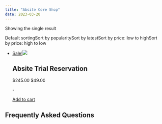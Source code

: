 ```yaml
---
title: "Absite Core Shop"
date: 2023-03-20
---
```


Showing the single result

Default sortingSort by popularitySort by latestSort by price: low to highSort by price: high to low

- [Sale!![](https://www.medlearnity.com/wp-content/uploads/2021/03/Trial-Resrvation-V2-300x300.png)](https://www.medlearnity.com/product/absite-trial-reservation/)
    
    ## Absite Trial Reservation
    
    $245.00 $49.00
    
    \-
    
    [Add to cart](?add-to-cart=6687)

## Frequently Asked Questions
